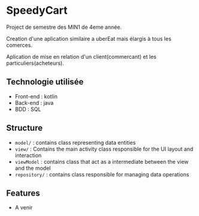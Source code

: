 # SpeedyCart
Project de semestre des MIN1 de 4eme année.

Creation d'une aplication similaire a uberEat mais élargis à tous les comerces.

Aplication de mise en relation d'un client(commercant) et les particuliers(acheteurs).

## Technologie utilisée
* Front-end : kotlin
* Back-end : java
* BDD : SQL

## Structure

- `model/` : contains class representing data entities
- `view/` : Contains the main activity class responsible for the UI layout and interaction
- `viewModel` : contains class that act as a intermediate between the view and the model
- `repository/` : contains class responsible for managing data operations

## Features
- A venir